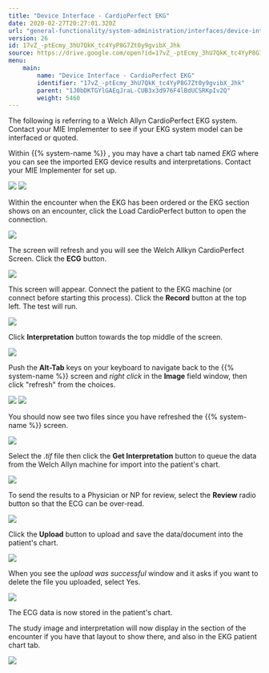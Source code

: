 ```yaml
---
title: "Device Interface - CardioPerfect EKG"
date: 2020-02-27T20:27:01.320Z
url: "general-functionality/system-administration/interfaces/device-interface-cardioperfect-ekg.html"
version: 26
id: 17vZ_-ptEcmy_3hU7QkK_tc4YyP8G7Zt0y9gvibX_Jhk
source: https://drive.google.com/open?id=17vZ_-ptEcmy_3hU7QkK_tc4YyP8G7Zt0y9gvibX_Jhk
menu:
    main:
        name: "Device Interface - CardioPerfect EKG"
        identifier: "17vZ_-ptEcmy_3hU7QkK_tc4YyP8G7Zt0y9gvibX_Jhk"
        parent: "1J0bDKTGYlGAEqJraL-CUB3x3d976F4lBdUCSRKpIv2Q"
        weight: 5460
---
```

The following is referring to a Welch Allyn CardioPerfect EKG system. Contact your MIE Implementer to see if your EKG system model can be interfaced or quoted.

Within {{% system-name %}} , you may have a chart tab named *EKG* where you can see the imported EKG device results and interpretations. Contact your MIE Implementer for set up.

![](../../../external_files/22f7570af00f837ce5f2d476a604bb74.png) ![](../../../external_files/d6f475dce12954a00d9ec51b7b24478a.png)

Within the encounter when the EKG has been ordered or the EKG section shows on an encounter, click the Load CardioPerfect button to open the connection.

![](../../../external_files/1cabf7637c1ac3bfde700bd9f2722f74.png)

The screen will refresh and you will see the Welch Allkyn CardioPerfect Screen. Click the **ECG** button.

![](../../../external_files/ca5b9474612c402e148561c39926a8a5.png)

This screen will appear. Connect the patient to the EKG machine (or connect before starting this process). Click the **Record** button at the top left. The test will run.

![](../../../external_files/3c3c89462a241f873605ab0253db7c06.png)

Click **Interpretation** button towards the top middle of the screen.

![](../../../external_files/c1be780dd71d79cc5deafcb24ce3c92e.png)

Push the **Alt-Tab** keys on your keyboard to navigate back to the {{% system-name %}} screen and *right click* in the **Image** field window, then click "refresh" from the choices.

![](../../../external_files/e9d8855b49adee4e7a5f151f8752cc77.png) ![](../../../external_files/5285e7222e7c674d5f9cc330956acb8f.png)

You should now see two files since you have refreshed the {{% system-name %}} screen.

![](../../../external_files/40ff2207863e61a4687d0f20c4ef180b.png)

Select the *.tif* file then click the **Get Interpretation** button to queue the data from the Welch Allyn machine for import into the patient's chart.

![](../../../external_files/0ff131773900d8f9037b907b965fff4a.png)

To send the results to a Physician or NP for review, select the **Review** radio button so that the ECG can be over-read.

![](../../../external_files/1db3f8642f09b8c5c162650efcb9fe54.png)

Click the **Upload** button to upload and save the data/document into the patient's chart.

![](../../../external_files/3e5a83ef544bdc5a3c586d46d5fa204e.png)

When you see the *upload was successful* window and it asks if you want to delete the file you uploaded, select Yes.

![](../../../external_files/cae4fb1ff00dd60a2d54a0ab79d193ce.png)

The ECG data is now stored in the patient's chart.

The study image and interpretation will now display in the section of the encounter if you have that layout to show there, and also in the EKG patient chart tab.

![](../../../external_files/59ffef409581dd4fdb8c928a6dd6dfa2.png)

